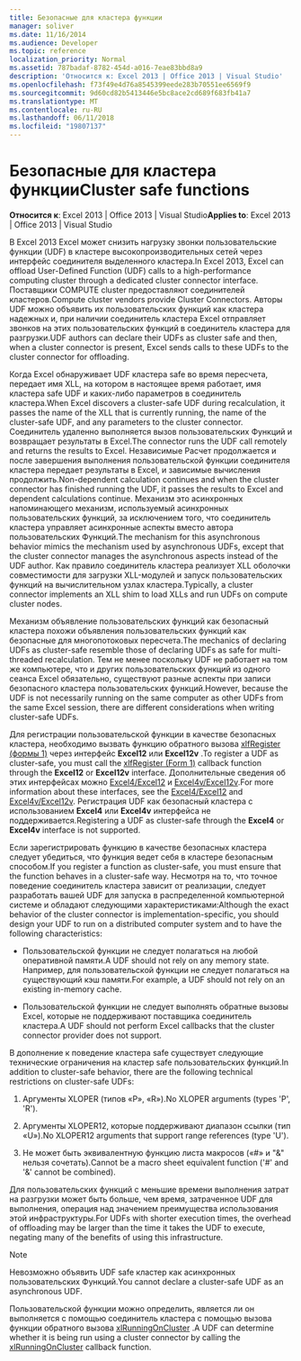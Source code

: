 ```yaml
---
title: Безопасные для кластера функции
manager: soliver
ms.date: 11/16/2014
ms.audience: Developer
ms.topic: reference
localization_priority: Normal
ms.assetid: 787badaf-8782-454d-a016-7eae83bbd8a9
description: 'Относится к: Excel 2013 | Office 2013 | Visual Studio'
ms.openlocfilehash: f73f49e4d76a8545399eede283b70551ee6569f9
ms.sourcegitcommit: 9d60cd82b5413446e5bc8ace2cd689f683fb41a7
ms.translationtype: MT
ms.contentlocale: ru-RU
ms.lasthandoff: 06/11/2018
ms.locfileid: "19807137"
---
```

# <a name="cluster-safe-functions"></a><span data-ttu-id="ac0d6-103">Безопасные для кластера функции</span><span class="sxs-lookup"><span data-stu-id="ac0d6-103">Cluster safe functions</span></span>

<span data-ttu-id="ac0d6-104">**Относится к**: Excel 2013 | Office 2013 | Visual Studio</span><span class="sxs-lookup"><span data-stu-id="ac0d6-104">**Applies to**: Excel 2013 | Office 2013 | Visual Studio</span></span> 
  
<span data-ttu-id="ac0d6-105">В Excel 2013 Excel может снизить нагрузку звонки пользовательские функции (UDF) в кластере высокопроизводительных сетей через интерфейс соединителя выделенного кластера.</span><span class="sxs-lookup"><span data-stu-id="ac0d6-105">In Excel 2013, Excel can offload User-Defined Function (UDF) calls to a high-performance computing cluster through a dedicated cluster connector interface.</span></span> <span data-ttu-id="ac0d6-106">Поставщики COMPUTE cluster предоставляют соединителей кластеров.</span><span class="sxs-lookup"><span data-stu-id="ac0d6-106">Compute cluster vendors provide Cluster Connectors.</span></span> <span data-ttu-id="ac0d6-107">Авторы UDF можно объявить их пользовательских функций как кластера надежных и, при наличии соединитель кластера Excel отправляет звонков на этих пользовательских функций в соединитель кластера для разгрузки.</span><span class="sxs-lookup"><span data-stu-id="ac0d6-107">UDF authors can declare their UDFs as cluster safe and then, when a cluster connector is present, Excel sends calls to these UDFs to the cluster connector for offloading.</span></span>
  
<span data-ttu-id="ac0d6-108">Когда Excel обнаруживает UDF кластера safe во время пересчета, передает имя XLL, на котором в настоящее время работает, имя кластера safe UDF и каких-либо параметров в соединитель кластера.</span><span class="sxs-lookup"><span data-stu-id="ac0d6-108">When Excel discovers a cluster-safe UDF during recalculation, it passes the name of the XLL that is currently running, the name of the cluster-safe UDF, and any parameters to the cluster connector.</span></span> <span data-ttu-id="ac0d6-109">Соединитель удаленно выполняется вызов пользовательских Функций и возвращает результаты в Excel.</span><span class="sxs-lookup"><span data-stu-id="ac0d6-109">The connector runs the UDF call remotely and returns the results to Excel.</span></span> <span data-ttu-id="ac0d6-110">Независимые Расчет продолжается и после завершения выполнения пользовательской функции соединителя кластера передает результаты в Excel, и зависимые вычисления продолжить.</span><span class="sxs-lookup"><span data-stu-id="ac0d6-110">Non-dependent calculation continues and when the cluster connector has finished running the UDF, it passes the results to Excel and dependent calculations continue.</span></span> <span data-ttu-id="ac0d6-111">Механизм это асинхронных напоминающего механизм, используемый асинхронных пользовательских функций, за исключением того, что соединитель кластера управляет асинхронные аспекты вместо автора пользовательских Функций.</span><span class="sxs-lookup"><span data-stu-id="ac0d6-111">The mechanism for this asynchronous behavior mimics the mechanism used by asynchronous UDFs, except that the cluster connector manages the asynchronous aspects instead of the UDF author.</span></span> <span data-ttu-id="ac0d6-112">Как правило соединитель кластера реализует XLL оболочки совместимости для загрузки XLL-модулей и запуск пользовательских функций на вычислительном узлах кластера.</span><span class="sxs-lookup"><span data-stu-id="ac0d6-112">Typically, a cluster connector implements an XLL shim to load XLLs and run UDFs on compute cluster nodes.</span></span>
  
<span data-ttu-id="ac0d6-113">Механизм объявление пользовательских функций как безопасный кластера похожи объявления пользовательских функций как безопасные для многопотоковых пересчета.</span><span class="sxs-lookup"><span data-stu-id="ac0d6-113">The mechanics of declaring UDFs as cluster-safe resemble those of declaring UDFs as safe for multi-threaded recalculation.</span></span> <span data-ttu-id="ac0d6-114">Тем не менее поскольку UDF не работает на том же компьютере, что и других пользовательских функций из одного сеанса Excel обязательно, существуют разные аспекты при записи безопасного кластера пользовательских функций.</span><span class="sxs-lookup"><span data-stu-id="ac0d6-114">However, because the UDF is not necessarily running on the same computer as other UDFs from the same Excel session, there are different considerations when writing cluster-safe UDFs.</span></span>
  
<span data-ttu-id="ac0d6-115">Для регистрации пользовательской функции в качестве безопасных кластера, необходимо вызвать функцию обратного вызова [xlfRegister (формы 1)](xlfregister-form-1.md) через интерфейс **Excel12** или **Excel12v** .</span><span class="sxs-lookup"><span data-stu-id="ac0d6-115">To register a UDF as cluster-safe, you must call the [xlfRegister (Form 1)](xlfregister-form-1.md) callback function through the **Excel12** or **Excel12v** interface.</span></span> <span data-ttu-id="ac0d6-116">Дополнительные сведения об этих интерфейсах можно [Excel4/Excel12](excel4-excel12.md) и [Excel4v/Excel12v](excel4v-excel12v.md).</span><span class="sxs-lookup"><span data-stu-id="ac0d6-116">For more information about these interfaces, see the [Excel4/Excel12](excel4-excel12.md) and [Excel4v/Excel12v](excel4v-excel12v.md).</span></span> <span data-ttu-id="ac0d6-117">Регистрация UDF как безопасный кластера с использованием **Excel4** или **Excel4v** интерфейса не поддерживается.</span><span class="sxs-lookup"><span data-stu-id="ac0d6-117">Registering a UDF as cluster-safe through the **Excel4** or **Excel4v** interface is not supported.</span></span> 
  
<span data-ttu-id="ac0d6-118">Если зарегистрировать функцию в качестве безопасных кластера следует убедиться, что функция ведет себя в кластере безопасным способом.</span><span class="sxs-lookup"><span data-stu-id="ac0d6-118">If you register a function as cluster-safe, you must ensure that the function behaves in a cluster-safe way.</span></span> <span data-ttu-id="ac0d6-119">Несмотря на то, что точное поведение соединитель кластера зависит от реализации, следует разработать вашей UDF для запуска в распределенной компьютерной системе и обладают следующими характеристиками:</span><span class="sxs-lookup"><span data-stu-id="ac0d6-119">Although the exact behavior of the cluster connector is implementation-specific, you should design your UDF to run on a distributed computer system and to have the following characteristics:</span></span>
  
- <span data-ttu-id="ac0d6-120">Пользовательской функции не следует полагаться на любой оперативной памяти.</span><span class="sxs-lookup"><span data-stu-id="ac0d6-120">A UDF should not rely on any memory state.</span></span> <span data-ttu-id="ac0d6-121">Например, для пользовательской функции не следует полагаться на существующий кэш памяти.</span><span class="sxs-lookup"><span data-stu-id="ac0d6-121">For example, a UDF should not rely on an existing in-memory cache.</span></span>
    
- <span data-ttu-id="ac0d6-122">Пользовательской функции не следует выполнять обратные вызовы Excel, которые не поддерживают поставщика соединитель кластера.</span><span class="sxs-lookup"><span data-stu-id="ac0d6-122">A UDF should not perform Excel callbacks that the cluster connector provider does not support.</span></span>
    
<span data-ttu-id="ac0d6-123">В дополнение к поведение кластера safe существует следующие технические ограничения на кластер safe пользовательских функций.</span><span class="sxs-lookup"><span data-stu-id="ac0d6-123">In addition to cluster-safe behavior, there are the following technical restrictions on cluster-safe UDFs:</span></span>
  
1. <span data-ttu-id="ac0d6-124">Аргументы XLOPER (типов «P», «R»).</span><span class="sxs-lookup"><span data-stu-id="ac0d6-124">No XLOPER arguments (types 'P', 'R').</span></span>
    
2. <span data-ttu-id="ac0d6-125">Аргументы XLOPER12, которые поддерживают диапазон ссылки (тип «U»).</span><span class="sxs-lookup"><span data-stu-id="ac0d6-125">No XLOPER12 arguments that support range references (type 'U').</span></span>
    
3. <span data-ttu-id="ac0d6-126">Не может быть эквивалентную функцию листа макросов («#» и "&amp;" нельзя сочетать).</span><span class="sxs-lookup"><span data-stu-id="ac0d6-126">Cannot be a macro sheet equivalent function ('#' and '&amp;' cannot be combined).</span></span>
    
<span data-ttu-id="ac0d6-127">Для пользовательских функций с меньшие времени выполнения затрат на разгрузки может быть больше, чем время, затраченное UDF для выполнения, операция над значением преимущества использования этой инфраструктуры.</span><span class="sxs-lookup"><span data-stu-id="ac0d6-127">For UDFs with shorter execution times, the overhead of offloading may be larger than the time it takes the UDF to execute, negating many of the benefits of using this infrastructure.</span></span>
  
> [!NOTE]
> <span data-ttu-id="ac0d6-128">Невозможно объявить UDF safe кластер как асинхронных пользовательских Функций.</span><span class="sxs-lookup"><span data-stu-id="ac0d6-128">You cannot declare a cluster-safe UDF as an asynchronous UDF.</span></span> 
  
<span data-ttu-id="ac0d6-129">Пользовательской функции можно определить, является ли он выполняется с помощью соединитель кластера с помощью вызова функции обратного вызова [xlRunningOnCluster](xlrunningoncluster.md) .</span><span class="sxs-lookup"><span data-stu-id="ac0d6-129">A UDF can determine whether it is being run using a cluster connector by calling the [xlRunningOnCluster](xlrunningoncluster.md) callback function.</span></span> 
  

